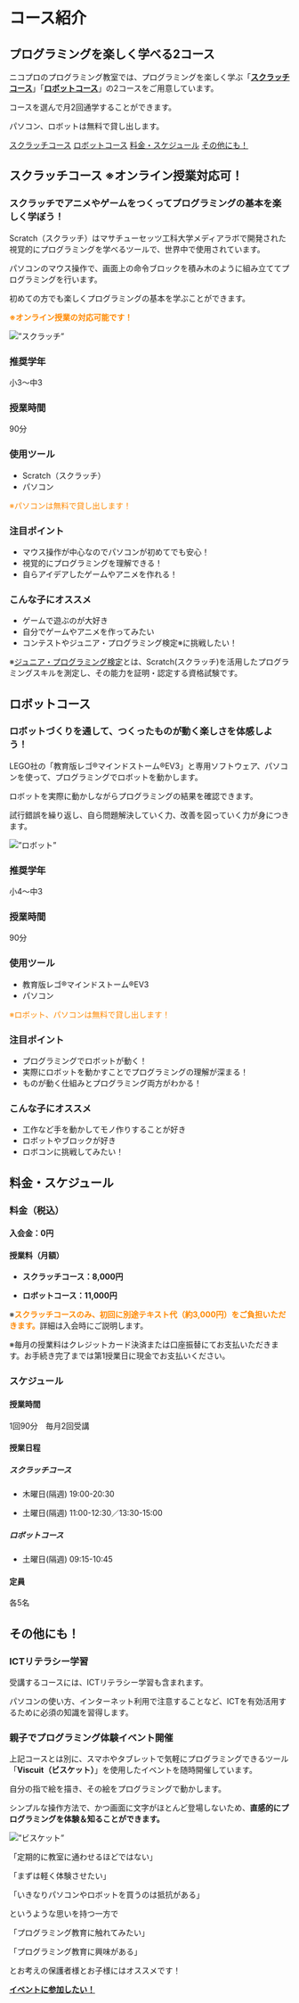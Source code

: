 # コース紹介
## プログラミングを楽しく学べる2コース
ニコプロのプログラミング教室では、プログラミングを楽しく学ぶ「[**スクラッチコース**](/programming/course-price/#スクラッチコース)」「[**ロボットコース**](/programming/course-price/#ロボットコース)」の2コースをご用意しています。

コースを選んで月2回通学することができます。

パソコン、ロボットは無料で貸し出します。

<div>
<a href="/programming/course-price/#スクラッチコース" class="btn">スクラッチコース</a>
<a href="/programming/course-price/#ロボットコース" class="btn">ロボットコース</a>
<a href="/programming/course-price/#料金・スケジュール" class="btn">料金・スケジュール</a>
<a href="/programming/course-price/#その他にも！" class="btn">その他にも！</a>
</div>

## スクラッチコース ※オンライン授業対応可！
### スクラッチでアニメやゲームをつくってプログラミングの基本を楽しく学ぼう！

Scratch（スクラッチ）はマサチューセッツ工科大学メディアラボで開発された視覚的にプログラミングを学べるツールで、世界中で使用されています。

パソコンのマウス操作で、画面上の命令ブロックを積み木のように組み立ててプログラミングを行います。

初めての方でも楽しくプログラミングの基本を学ぶことができます。

**<font color="#FF8800">※オンライン授業の対応可能です！</font>**

<img src="/img/course-scratch.png" alt=”スクラッチ” />

### 推奨学年
小3～中3

### 授業時間
90分

### 使用ツール
- Scratch（スクラッチ）
- パソコン

<font color="#FF8800">※パソコンは無料で貸し出します！</font>

### 注目ポイント
- マウス操作が中心なのでパソコンが初めてでも安心！
- 視覚的にプログラミングを理解できる！
- 自らアイデアしたゲームやアニメを作れる！

### こんな子にオススメ
- ゲームで遊ぶのが大好き
- 自分でゲームやアニメを作ってみたい
- コンテストやジュニア・プログラミング検定※に挑戦したい！

※<a href="https://www.sikaku.gr.jp/js/ks/" target="_blank">ジュニア・プログラミング検定</a>とは、Scratch(スクラッチ)を活用したプログラミングスキルを測定し、その能力を証明・認定する資格試験です。

## ロボットコース
### ロボットづくりを通して、つくったものが動く楽しさを体感しよう！
LEGO社の「教育版レゴ®マインドストーム®EV3」と専用ソフトウェア、パソコンを使って、プログラミングでロボットを動かします。

ロボットを実際に動かしながらプログラミングの結果を確認できます。

試行錯誤を繰り返し、自ら問題解決していく力、改善を図っていく力が身につきます。

<img src="/img/course-robot.png" alt=”ロボット” />

### 推奨学年
小4～中3

### 授業時間
90分

### 使用ツール
- 教育版レゴ®マインドストーム®EV3
- パソコン

<font color="#FF8800">※ロボット、パソコンは無料で貸し出します！</font>

### 注目ポイント
- プログラミングでロボットが動く！
- 実際にロボットを動かすことでプログラミングの理解が深まる！
- ものが動く仕組みとプログラミング両方がわかる！

### こんな子にオススメ
- 工作など手を動かしてモノ作りすることが好き
- ロボットやブロックが好き
- ロボコンに挑戦してみたい！

## 料金・スケジュール
### 料金（税込）
#### 入会金：0円

#### 授業料（月額）
- **スクラッチコース：8,000円**

- **ロボットコース：11,000円**

※<font color="#FF8800">**スクラッチコースのみ、初回に別途テキスト代（約3,000円）をご負担いただきます。**</font>詳細は入会時にご説明します。

※毎月の授業料はクレジットカード決済または口座振替にてお支払いただきます。お手続き完了までは第1授業日に現金でお支払いください。

### スケジュール
#### 授業時間	
1回90分　毎月2回受講

#### 授業日程
##### スクラッチコース
- 木曜日(隔週) 19:00-20:30

- 土曜日(隔週) 11:00-12:30／13:30-15:00

##### ロボットコース

- 土曜日(隔週) 09:15-10:45

#### 定員
各5名

## その他にも！
### ICTリテラシー学習
受講するコースには、ICTリテラシー学習も含まれます。

パソコンの使い方、インターネット利用で注意することなど、ICTを有効活用するために必須の知識を習得します。

### 親子でプログラミング体験イベント開催
上記コースとは別に、スマホやタブレットで気軽にプログラミングできるツール「**Viscuit（ビスケット）**」を使用したイベントを随時開催しています。

自分の指で絵を描き、その絵をプログラミングで動かします。

シンプルな操作方法で、かつ画面に文字がほとんど登場しないため、**直感的にプログラミングを体験＆知ることができます。**

<img src="/img/course-viscuit.jpg" alt=”ビスケット” />

「定期的に教室に通わせるほどではない」

「まずは軽く体験させたい」

「いきなりパソコンやロボットを買うのは抵抗がある」

というような思いを持つ一方で

「プログラミング教育に触れてみたい」

「プログラミング教育に興味がある」

とお考えの保護者様とお子様にはオススメです！

<a href="/contact" class="btn">**イベントに参加したい！**</a>



